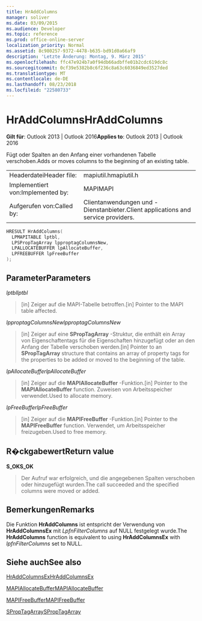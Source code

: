 ```yaml
---
title: HrAddColumns
manager: soliver
ms.date: 03/09/2015
ms.audience: Developer
ms.topic: reference
ms.prod: office-online-server
localization_priority: Normal
ms.assetid: 8c980257-9372-4478-b635-bd91d0a66af9
description: 'Letzte Änderung: Montag, 9. März 2015'
ms.openlocfilehash: ffc47e924b7a0f94db66adbffe01b2cdc619dc8c
ms.sourcegitcommit: 0cf39e5382b8c6f236c8a63c6036849ed3527ded
ms.translationtype: MT
ms.contentlocale: de-DE
ms.lasthandoff: 08/23/2018
ms.locfileid: "22580733"
---
```

# <a name="hraddcolumns"></a><span data-ttu-id="0babb-103">HrAddColumns</span><span class="sxs-lookup"><span data-stu-id="0babb-103">HrAddColumns</span></span>

  
  
<span data-ttu-id="0babb-104">**Gilt für**: Outlook 2013 | Outlook 2016</span><span class="sxs-lookup"><span data-stu-id="0babb-104">**Applies to**: Outlook 2013 | Outlook 2016</span></span> 
  
<span data-ttu-id="0babb-105">Fügt oder Spalten an den Anfang einer vorhandenen Tabelle verschoben.</span><span class="sxs-lookup"><span data-stu-id="0babb-105">Adds or moves columns to the beginning of an existing table.</span></span>
  
|||
|:-----|:-----|
|<span data-ttu-id="0babb-106">Headerdatei</span><span class="sxs-lookup"><span data-stu-id="0babb-106">Header file:</span></span>  <br/> |<span data-ttu-id="0babb-107">mapiutil.h</span><span class="sxs-lookup"><span data-stu-id="0babb-107">mapiutil.h</span></span>  <br/> |
|<span data-ttu-id="0babb-108">Implementiert von:</span><span class="sxs-lookup"><span data-stu-id="0babb-108">Implemented by:</span></span>  <br/> |<span data-ttu-id="0babb-109">MAPI</span><span class="sxs-lookup"><span data-stu-id="0babb-109">MAPI</span></span>  <br/> |
|<span data-ttu-id="0babb-110">Aufgerufen von:</span><span class="sxs-lookup"><span data-stu-id="0babb-110">Called by:</span></span>  <br/> |<span data-ttu-id="0babb-111">Clientanwendungen und -Dienstanbieter.</span><span class="sxs-lookup"><span data-stu-id="0babb-111">Client applications and service providers.</span></span>  <br/> |
   
```cpp
HRESULT HrAddColumns(
  LPMAPITABLE lptbl,
  LPSPropTagArray lpproptagColumnsNew,
  LPALLOCATEBUFFER lpAllocateBuffer,
  LPFREEBUFFER lpFreeBuffer
);
```

## <a name="parameters"></a><span data-ttu-id="0babb-112">Parameter</span><span class="sxs-lookup"><span data-stu-id="0babb-112">Parameters</span></span>

 <span data-ttu-id="0babb-113">_lptbl_</span><span class="sxs-lookup"><span data-stu-id="0babb-113">_lptbl_</span></span>
  
> <span data-ttu-id="0babb-114">[in] Zeiger auf die MAPI-Tabelle betroffen.</span><span class="sxs-lookup"><span data-stu-id="0babb-114">[in] Pointer to the MAPI table affected.</span></span>
    
 <span data-ttu-id="0babb-115">_lpproptagColumnsNew_</span><span class="sxs-lookup"><span data-stu-id="0babb-115">_lpproptagColumnsNew_</span></span>
  
> <span data-ttu-id="0babb-116">[in] Zeiger auf eine **SPropTagArray** -Struktur, die enthält ein Array von Eigenschaftentags für die Eigenschaften hinzugefügt oder an den Anfang der Tabelle verschoben werden.</span><span class="sxs-lookup"><span data-stu-id="0babb-116">[in] Pointer to an **SPropTagArray** structure that contains an array of property tags for the properties to be added or moved to the beginning of the table.</span></span> 
    
 <span data-ttu-id="0babb-117">_lpAllocateBuffer_</span><span class="sxs-lookup"><span data-stu-id="0babb-117">_lpAllocateBuffer_</span></span>
  
> <span data-ttu-id="0babb-118">[in] Zeiger auf die **MAPIAllocateBuffer** -Funktion.</span><span class="sxs-lookup"><span data-stu-id="0babb-118">[in] Pointer to the **MAPIAllocateBuffer** function.</span></span> <span data-ttu-id="0babb-119">Zuweisen von Arbeitsspeicher verwendet.</span><span class="sxs-lookup"><span data-stu-id="0babb-119">Used to allocate memory.</span></span> 
    
 <span data-ttu-id="0babb-120">_lpFreeBuffer_</span><span class="sxs-lookup"><span data-stu-id="0babb-120">_lpFreeBuffer_</span></span>
  
> <span data-ttu-id="0babb-121">[in] Zeiger auf die **MAPIFreeBuffer** -Funktion.</span><span class="sxs-lookup"><span data-stu-id="0babb-121">[in] Pointer to the **MAPIFreeBuffer** function.</span></span> <span data-ttu-id="0babb-122">Verwendet, um Arbeitsspeicher freizugeben.</span><span class="sxs-lookup"><span data-stu-id="0babb-122">Used to free memory.</span></span> 
    
## <a name="return-value"></a><span data-ttu-id="0babb-123">R�ckgabewert</span><span class="sxs-lookup"><span data-stu-id="0babb-123">Return value</span></span>

 <span data-ttu-id="0babb-124">**S_OK**</span><span class="sxs-lookup"><span data-stu-id="0babb-124">**S_OK**</span></span>
  
> <span data-ttu-id="0babb-125">Der Aufruf war erfolgreich, und die angegebenen Spalten verschoben oder hinzugefügt wurden.</span><span class="sxs-lookup"><span data-stu-id="0babb-125">The call succeeded and the specified columns were moved or added.</span></span>
    
## <a name="remarks"></a><span data-ttu-id="0babb-126">Bemerkungen</span><span class="sxs-lookup"><span data-stu-id="0babb-126">Remarks</span></span>

<span data-ttu-id="0babb-127">Die Funktion **HrAddColumns** ist entspricht der Verwendung von **HrAddColumnsEx** mit _LpfnFilterColumns_ auf NULL festgelegt wurde.</span><span class="sxs-lookup"><span data-stu-id="0babb-127">The **HrAddColumns** function is equivalent to using **HrAddColumnsEx** with  _lpfnFilterColumns_ set to NULL.</span></span> 
  
## <a name="see-also"></a><span data-ttu-id="0babb-128">Siehe auch</span><span class="sxs-lookup"><span data-stu-id="0babb-128">See also</span></span>



[<span data-ttu-id="0babb-129">HrAddColumnsEx</span><span class="sxs-lookup"><span data-stu-id="0babb-129">HrAddColumnsEx</span></span>](hraddcolumnsex.md)
  
[<span data-ttu-id="0babb-130">MAPIAllocateBuffer</span><span class="sxs-lookup"><span data-stu-id="0babb-130">MAPIAllocateBuffer</span></span>](mapiallocatebuffer.md)
  
[<span data-ttu-id="0babb-131">MAPIFreeBuffer</span><span class="sxs-lookup"><span data-stu-id="0babb-131">MAPIFreeBuffer</span></span>](mapifreebuffer.md)
  
[<span data-ttu-id="0babb-132">SPropTagArray</span><span class="sxs-lookup"><span data-stu-id="0babb-132">SPropTagArray</span></span>](sproptagarray.md)

